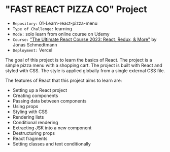 # "FAST REACT PIZZA CO" Project

- `Repository:` 01-Learn-react-pizza-menu
- `Type of Challenge:` learning
- `Mode:` solo learn from online course on Udemy
- `Course:` ["The Ultimate React Course 2023: React, Redux, & More"](https://www.udemy.com/share/108PTK3@svd7LSKS9ey6F-mAoiPwPf0maT7NoRyTUO4HqpNWgU6hsdF-ESPRYJMbg9njS0DY-g==/) by Jonas Schmedtmann
- `Deployment:` Vercel

The goal of this project is to learn the basics of React. The project is a simple pizza menu with a shopping cart. The project is built with React and styled with CSS. The style is applied globally from a single external CSS file.

The features of React that this project aims to learn are:

- Setting up a React project
- Creating components
- Passing data between components
- Using props
- Styling with CSS
- Rendering lists
- Conditional rendering
- Extracting JSK into a new component
- Destructuring props
- React fragments
- Setting classes and text conditionally
